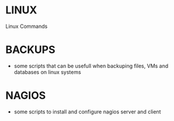 # LINUX
Linux Commands

# BACKUPS
 - some scripts that can be usefull when backuping files, VMs and databases on linux systems
 
# NAGIOS
 - some scripts to install and configure nagios server and client
